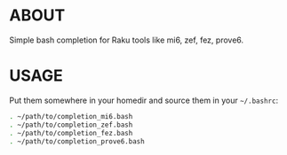 ABOUT
====

Simple bash completion for Raku tools like mi6, zef, fez, prove6.

USAGE
=====

Put them somewhere in your homedir and source them in your `~/.bashrc`:

```bash
. ~/path/to/completion_mi6.bash
. ~/path/to/completion_zef.bash
. ~/path/to/completion_fez.bash
. ~/path/to/completion_prove6.bash
```
